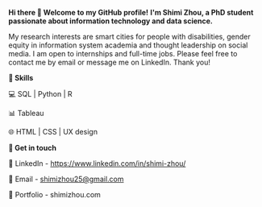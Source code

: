 **Hi there 👋 Welcome to my GitHub profile!**
**I'm Shimi Zhou, a PhD student passionate about information technology and data science.**

My research interests are smart cities for people with disabilities, gender equity in information system academia and thought leadership on social media. I am open to internships and full-time jobs. Please feel free to contact me by email or message me on LinkedIn. Thank you!

**:star2: Skills**

💻 SQL | Python | R

📊 Tableau
    
🌐 HTML | CSS | UX design


**🌟 Get in touch**

💬 LinkedIn - https://www.linkedin.com/in/shimi-zhou/

📧 Email - shimizhou25@gmail.com  

:black_square_button: Portfolio - shimizhou.com

<!---
ShimiZhou/ShimiZhou is a ✨ special ✨ repository because its `README.md` (this file) appears on your GitHub profile.
You can click the Preview link to take a look at your changes.
--->
